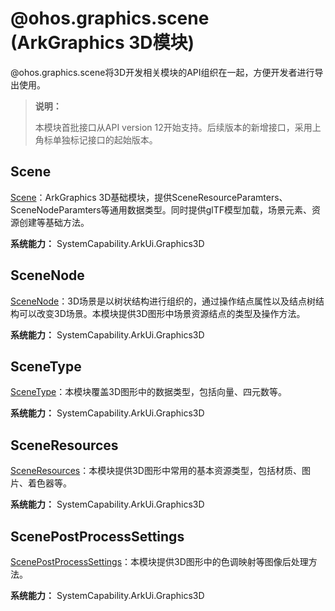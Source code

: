 # @ohos.graphics.scene (ArkGraphics 3D模块)
<!--Kit: ArkGraphics 3D-->
<!--Subsystem: Graphics-->
<!--Owner: @zzhao0-->
<!--SE: @zdustc-->
<!--TSE: @zhangyue283-->

@ohos.graphics.scene将3D开发相关模块的API组织在一起，方便开发者进行导出使用。

> **说明：**
>
> 本模块首批接口从API version 12开始支持。后续版本的新增接口，采用上角标单独标记接口的起始版本。

## Scene

[Scene](js-apis-inner-scene.md)：ArkGraphics 3D基础模块，提供SceneResourceParamters、SceneNodeParamters等通用数据类型。同时提供glTF模型加载，场景元素、资源创建等基础方法。

**系统能力：** SystemCapability.ArkUi.Graphics3D

## SceneNode

[SceneNode](js-apis-inner-scene-nodes.md)：3D场景是以树状结构进行组织的，通过操作结点属性以及结点树结构可以改变3D场景。本模块提供3D图形中场景资源结点的类型及操作方法。

**系统能力：** SystemCapability.ArkUi.Graphics3D

## SceneType

[SceneType](js-apis-inner-scene-types.md)：本模块覆盖3D图形中的数据类型，包括向量、四元数等。

**系统能力：** SystemCapability.ArkUi.Graphics3D

## SceneResources

[SceneResources](js-apis-inner-scene-resources.md)：本模块提供3D图形中常用的基本资源类型，包括材质、图片、着色器等。

**系统能力：** SystemCapability.ArkUi.Graphics3D

## ScenePostProcessSettings

[ScenePostProcessSettings](js-apis-inner-scene-post-process-settings.md)：本模块提供3D图形中的色调映射等图像后处理方法。

**系统能力：** SystemCapability.ArkUi.Graphics3D
